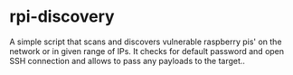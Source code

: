 # rpi-discovery
A simple script that scans and discovers vulnerable raspberry pis' on the network or in given range of IPs. It checks for default password and open SSH connection and allows to pass any payloads to the target..
